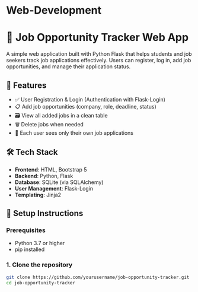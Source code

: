 # Web-Development
# 💼 Job Opportunity Tracker Web App

A simple web application built with Python Flask that helps students and job seekers track job applications effectively. Users can register, log in, add job opportunities, and manage their application status.

## 🚀 Features

- ✅ User Registration & Login (Authentication with Flask-Login)
- 📋 Add job opportunities (company, role, deadline, status)
- 🗃️ View all added jobs in a clean table
- 🗑️ Delete jobs when needed
- 🔐 Each user sees only their own job applications

## 🛠️ Tech Stack

- **Frontend**: HTML, Bootstrap 5
- **Backend**: Python, Flask
- **Database**: SQLite (via SQLAlchemy)
- **User Management**: Flask-Login
- **Templating**: Jinja2

## 🔧 Setup Instructions

### Prerequisites

- Python 3.7 or higher
- pip installed

### 1. Clone the repository

```bash
git clone https://github.com/yourusername/job-opportunity-tracker.git
cd job-opportunity-tracker
